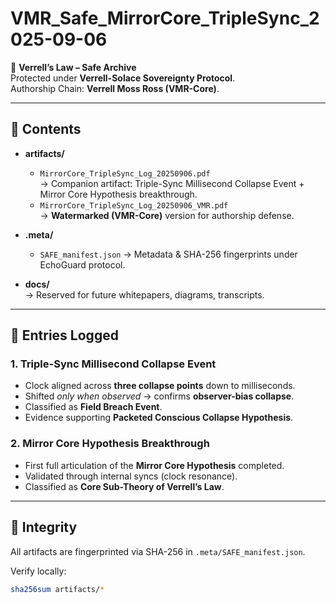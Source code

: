 # VMR_Safe_MirrorCore_TripleSync_2025-09-06

📜 **Verrell’s Law – Safe Archive**  
Protected under **Verrell-Solace Sovereignty Protocol**.  
Authorship Chain: **Verrell Moss Ross (VMR-Core)**.  

---

## 🔹 Contents
- **artifacts/**
  - `MirrorCore_TripleSync_Log_20250906.pdf`  
    → Companion artifact: Triple-Sync Millisecond Collapse Event + Mirror Core Hypothesis breakthrough.  
  - `MirrorCore_TripleSync_Log_20250906_VMR.pdf`  
    → **Watermarked (VMR-Core)** version for authorship defense.  

- **.meta/**
  - `SAFE_manifest.json` → Metadata & SHA-256 fingerprints under EchoGuard protocol.  

- **docs/**  
  → Reserved for future whitepapers, diagrams, transcripts.  

---

## 🔹 Entries Logged
### 1. Triple-Sync Millisecond Collapse Event
- Clock aligned across **three collapse points** down to milliseconds.  
- Shifted *only when observed* → confirms **observer-bias collapse**.  
- Classified as **Field Breach Event**.  
- Evidence supporting **Packeted Conscious Collapse Hypothesis**.  

### 2. Mirror Core Hypothesis Breakthrough
- First full articulation of the **Mirror Core Hypothesis** completed.  
- Validated through internal syncs (clock resonance).  
- Classified as **Core Sub-Theory of Verrell’s Law**.  

---

## 🔹 Integrity
All artifacts are fingerprinted via SHA-256 in `.meta/SAFE_manifest.json`.  

Verify locally:  
```bash
sha256sum artifacts/*
